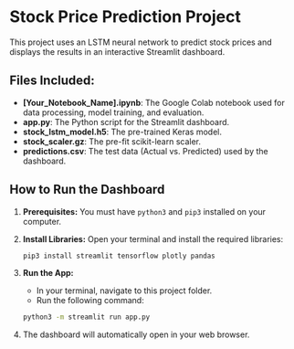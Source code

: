 # Stock Price Prediction Project

This project uses an LSTM neural network to predict stock prices and displays the results in an interactive Streamlit dashboard.

## Files Included:
* **[Your_Notebook_Name].ipynb**: The Google Colab notebook used for data processing, model training, and evaluation.
* **app.py**: The Python script for the Streamlit dashboard.
* **stock_lstm_model.h5**: The pre-trained Keras model.
* **stock_scaler.gz**: The pre-fit scikit-learn scaler.
* **predictions.csv**: The test data (Actual vs. Predicted) used by the dashboard.

## How to Run the Dashboard

1.  **Prerequisites:** You must have `python3` and `pip3` installed on your computer.

2.  **Install Libraries:** Open your terminal and install the required libraries:
    ```bash
    pip3 install streamlit tensorflow plotly pandas
    ```

3.  **Run the App:**
    * In your terminal, navigate to this project folder.
    * Run the following command:
    ```bash
    python3 -m streamlit run app.py
    ```

4.  The dashboard will automatically open in your web browser.
